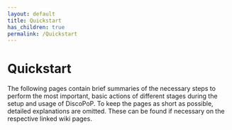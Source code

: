 ```yaml
---
layout: default
title: Quickstart
has_children: true
permalink: /Quickstart
---
```


# Quickstart
The following pages contain brief summaries of the necessary steps to perform the most important, basic actions of different stages during the setup and usage of DiscoPoP.
To keep the pages as short as possible, detailed explanations are omitted. These can be found if necessary on the respective linked wiki pages.